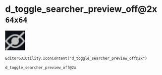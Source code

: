 # d_toggle_searcher_preview_off@2x `64x64`
<img src="/img/d_toggle_searcher_preview_off.png" width=64 height=64>

``` CSharp
EditorGUIUtility.IconContent("d_toggle_searcher_preview_off@2x")
```
```
d_toggle_searcher_preview_off@2x
```
